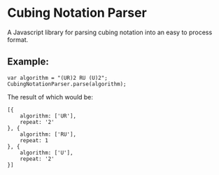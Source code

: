 # Cubing Notation Parser

A Javascript library for parsing cubing notation into an easy to process format.

## Example:

```
var algorithm = "(UR)2 RU (U)2";
CubingNotationParser.parse(algorithm);
```
The result of which would be:
```
[{
    algorithm: ['UR'],
    repeat: '2'
}, {
    algorithm: ['RU'],
    repeat: 1
}, {
    algorithm: ['U'],
    repeat: '2'
}]
```
